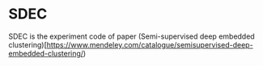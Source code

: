 # SDEC
SDEC is the experiment code of paper (Semi-supervised deep embedded clustering)[https://www.mendeley.com/catalogue/semisupervised-deep-embedded-clustering/)
